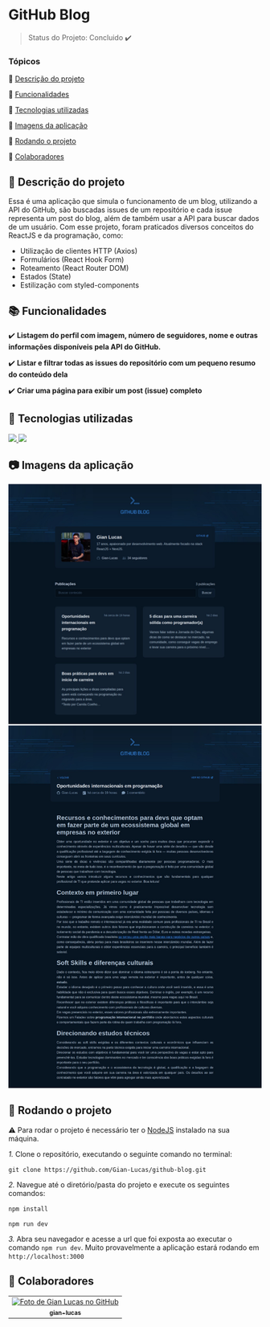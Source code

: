 # GitHub Blog

> Status do Projeto: Concluido :heavy_check_mark:

### Tópicos 

:small_blue_diamond: [Descrição do projeto](#memo-descrição-do-projeto)

:small_blue_diamond: [Funcionalidades](#books-funcionalidades)

:small_blue_diamond: [Tecnologias utilizadas](#wrench-tecnologias-utilizadas)

:small_blue_diamond: [Imagens da aplicação](#camera-imagens-da-aplicação)

:small_blue_diamond: [Rodando o projeto](#rocket-rodando-o-projeto)

:small_blue_diamond: [Colaboradores](#handshake-colaboradores)

## :memo: Descrição do projeto
Essa é uma aplicação que simula o funcionamento de um blog, utilizando a API do GitHub, são buscadas issues de um repositório e cada issue representa um post do blog, além de também usar a API para buscar dados de um usuário. Com esse projeto, foram praticados diversos conceitos do ReactJS e da programação, como:
* Utilização de clientes HTTP (Axios)
* Formulários (React Hook Form)
* Roteamento (React Router DOM)
* Estados (State)
* Estilização com styled-components

## :books: Funcionalidades
:heavy_check_mark: **Listagem do perfil com imagem, número de seguidores, nome e outras informações disponíveis pela API do GitHub.**

:heavy_check_mark: **Listar e filtrar todas as issues do repositório com um pequeno resumo do conteúdo dela**

:heavy_check_mark: **Criar uma página para exibir um post (issue) completo**

## :wrench: Tecnologias utilizadas
<a href="https://reactjs.org" target="_blank">
  <img width="50" src="https://cdn.jsdelivr.net/gh/devicons/devicon/icons/react/react-original-wordmark.svg" />
</a>
<a href="https://www.typescriptlang.org" target="_blank">
  <img width="50" src="https://cdn.jsdelivr.net/gh/devicons/devicon/icons/typescript/typescript-original.svg" />
</a>
           
## :camera: Imagens da aplicação
![Home page](/images/home.png)
![Post page](/images/post.png)

## :rocket: Rodando o projeto
:warning: Para rodar o projeto é necessário ter o [NodeJS](https://nodejs.org/en) instalado na sua máquina.

*1.* Clone o repositório, executando o seguinte comando no terminal:
```
git clone https://github.com/Gian-Lucas/github-blog.git
```

*2.* Navegue até o diretório/pasta do projeto e execute os seguintes comandos:
```
npm install
```
```
npm run dev
```
*3.* Abra seu navegador e acesse a url que foi exposta ao executar o comando `npm run dev`. Muito provavelmente a aplicação estará rodando em `http://localhost:3000`

## :handshake: Colaboradores
<table>
  <tr>
    <td align="center">
      <a href="https://github.com/gian-lucas">
        <img src="https://avatars.githubusercontent.com/u/67169105?v=4" width="100px;" alt="Foto de Gian Lucas no GitHub"/><br>
        <sub>
          <b>gian-lucas</b>
        </sub>
      </a>
    </td>
  </tr>
</table>